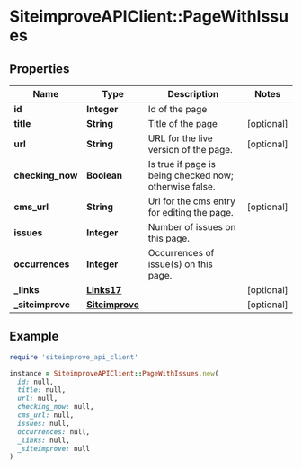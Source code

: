 # SiteimproveAPIClient::PageWithIssues

## Properties

| Name | Type | Description | Notes |
| ---- | ---- | ----------- | ----- |
| **id** | **Integer** | Id of the page |  |
| **title** | **String** | Title of the page | [optional] |
| **url** | **String** | URL for the live version of the page. | [optional] |
| **checking_now** | **Boolean** | Is true if page is being checked now; otherwise false. |  |
| **cms_url** | **String** | Url for the cms entry for editing the page. | [optional] |
| **issues** | **Integer** | Number of issues on this page. |  |
| **occurrences** | **Integer** | Occurrences of issue(s) on this page. |  |
| **_links** | [**Links17**](Links17.md) |  | [optional] |
| **_siteimprove** | [**Siteimprove**](Siteimprove.md) |  | [optional] |

## Example

```ruby
require 'siteimprove_api_client'

instance = SiteimproveAPIClient::PageWithIssues.new(
  id: null,
  title: null,
  url: null,
  checking_now: null,
  cms_url: null,
  issues: null,
  occurrences: null,
  _links: null,
  _siteimprove: null
)
```

